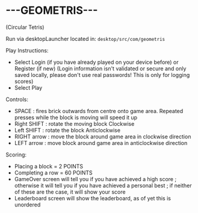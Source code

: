 # ---GEOMETRIS---
(Circular Tetris)

Run via desktopLauncher located in:
`desktop/src/com/geometris`

Play Instructions:
- Select Login (if you have already played on your device before) or Register (if new)
(Login information isn't validated or secure and only saved locally, please don't use real passwords! This is only for logging scores)
- Select Play

Controls:
- SPACE : fires brick outwards from centre onto game area. Repeated presses while the block is moving will speed it up
- Right SHIFT : rotate the moving block Clockwise
- Left SHIFT : rotate the block Anticlockwise
- RIGHT arrow : move the block around game area in clockwise direction
- LEFT arrow : move block around game area in anticlockwise direction

Scoring:
- Placing a block = 2 POINTS
- Completing a row = 60 POINTS
- GameOver screen will tell you if you have achieved a high score ; otherwise it will tell you if you have achieved a personal best ; if neither of these are the case, it will show your score
- Leaderboard screen will show the leaderboard, as of yet this is unordered
